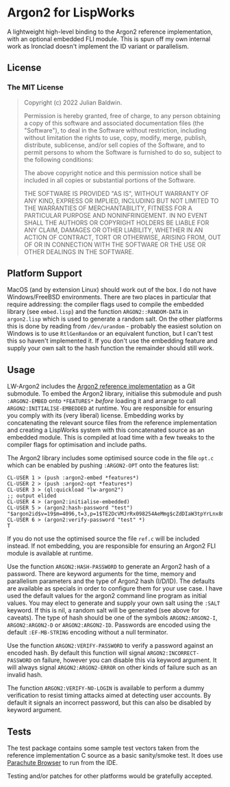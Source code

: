 # Argon2 for LispWorks

A lightweight high-level binding to the Argon2 reference implementation, with an optional embedded
FLI module. This is spun off my own internal work as Ironclad doesn't implement the ID variant or
parallelism.

## License

### The MIT License

> Copyright (c) 2022 Julian Baldwin.
>
> Permission is hereby granted, free of charge, to any person obtaining a copy of this software and
> associated documentation files (the "Software"), to deal in the Software without restriction,
> including without limitation the rights to use, copy, modify, merge, publish, distribute,
> sublicense, and/or sell copies of the Software, and to permit persons to whom the Software is
> furnished to do so, subject to the following conditions:
>
> The above copyright notice and this permission notice shall be included in all copies or
> substantial portions of the Software.
>
> THE SOFTWARE IS PROVIDED "AS IS", WITHOUT WARRANTY OF ANY KIND, EXPRESS OR IMPLIED, INCLUDING BUT
> NOT LIMITED TO THE WARRANTIES OF MERCHANTABILITY, FITNESS FOR A PARTICULAR PURPOSE AND
> NONINFRINGEMENT. IN NO EVENT SHALL THE AUTHORS OR COPYRIGHT HOLDERS BE LIABLE FOR ANY CLAIM,
> DAMAGES OR OTHER LIABILITY, WHETHER IN AN ACTION OF CONTRACT, TORT OR OTHERWISE, ARISING FROM, OUT
> OF OR IN CONNECTION WITH THE SOFTWARE OR THE USE OR OTHER DEALINGS IN THE SOFTWARE.

## Platform Support

MacOS (and by extension Linux) should work out of the box. I do not have Windows/FreeBSD
environments. There are two places in particular that require addressing: the compiler flags used to
compile the embedded library (see `embed.lisp`) and the function `ARGON2::RANDOM-DATA` in
`argon2.lisp` which is used to generate a random salt. On the other platforms this is done by
reading from `/dev/urandom` - probably the easiest solution on Windows is to use `RtlGenRandom` or
an equivalent function, but I can't test this so haven't implemented it. If you don't use the
embedding feature and supply your own salt to the hash function the remainder should still work.

## Usage

LW-Argon2 includes the [Argon2 reference implementation](https://github.com/P-H-C/phc-winner-argon2)
as a Git submodule. To embed the Argon2 library, initialise this submodule and push `:ARGON2-EMBED`
onto `*FEATURES*` _before_ loading it and arrange to call `ARGON2:INITIALISE-EMBEDDED` at runtime.
You are responsible for ensuring you comply with its (very liberal) license. Embedding works by
concatenating the relevant source files from the reference implementation and creating a LispWorks
system with this concatenated source as an embedded module. This is compiled at load time with a few
tweaks to the compiler flags for optimisation and include paths.

The Argon2 library includes some optimised source code in the file `opt.c` which can be enabled
by pushing `:ARGON2-OPT` onto the features list:

    CL-USER 1 > (push :argon2-embed *features*)
    CL-USER 2 > (push :argon2-opt *features*)
    CL-USER 3 > (ql:quickload "lw-argon2")
    ;; output elided
    CL-USER 4 > (argon2:initialise-embedded)
    CL-USER 5 > (argon2:hash-password "test")
    "$argon2id$v=19$m=4096,t=3,p=1$TE2DcVMJrRx098254AeMmg$cZdDIaW3tpYrLnx8mnyT/AWT3d0Sb1h3sm43HJJlNmY"
    CL-USER 6 > (argon2:verify-password "test" *)
    T

If you do not use the optimised source the file `ref.c` will be included instead. If not embedding,
you are responsible for ensuring an Argon2 FLI module is available at runtime.

Use the function `ARGON2:HASH-PASSWORD` to generate an Argon2 hash of a password. There are keyword
arguments for the time, memory and parallelism parameters and the type of Argon2 hash (I/D/ID). The
defaults are available as specials in order to configure them for your use case. I have used the
default values for the argon2 command line program as initial values. You may elect to generate and
supply your own salt using the `:SALT` keyword. If this is nil, a random salt will be generated (see
above for caveats). The type of hash should be one of the symbols `ARGON2:ARGON2-I`,
`ARGON2:ARGON2-D` or `ARGON2:ARGON2-ID`. Passwords are encoded using the default `:EF-MB-STRING`
encoding without a null terminator.

Use the function `ARGON2:VERIFY-PASSWORD` to verify a password against an encoded hash. By default
this function will signal `ARGON2:INCORRECT-PASSWORD` on failure, however you can disable this via
keyword argument. It will always signal `ARGON2:ARGON2-ERROR` on other kinds of failure such as an
invalid hash.

The function `ARGON2:VERIFY-NO-LOGIN` is available to perform a dummy verification to resist timing
attacks aimed at detecting user accounts. By default it signals an incorrect password, but this can
also be disabled by keyword argument.

## Tests

The test package contains some sample test vectors taken from the reference implementation C source
as a basic sanity/smoke test. It does use [Parachute
Browser](https://github.com/julian-baldwin/parachute-browser) to run from the IDE.

Testing and/or patches for other platforms would be gratefully accepted.
